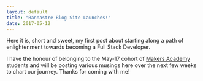 ```yaml
---
layout: default
title: "Bannastre Blog Site Launches!"
date: 2017-05-12
---
```



Here it is, short and sweet, my first post about starting along a path of enlightenment towards becoming a Full Stack Developer.

I have the honour of belonging to the May-17 cohort of [Makers Academy](http://www.makersacademy.com) students and will be posting various musings here over the next few weeks to chart our journey. Thanks for coming with me!
